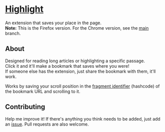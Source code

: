 # [Highlight](https://addons.mozilla.org/en-US/firefox/addon/highlightapp/)
An extension that saves your place in the page.  
**Note:** This is the Firefox version. For the Chrome version, see the [main](https://github.com/barhatsor/highlight/tree/main) branch.

## About
Designed for reading long articles or highlighting a specific passage.  
Click it and it'll make a bookmark that saves where you were!  
If someone else has the extension, just share the bookmark with them, it'll work.

Works by saving your scroll position in the [fragment identifier](https://en.wikipedia.org/wiki/URI_fragment) (hashcode) of the bookmark URL and scrolling to it.

## Contributing
Help me improve it! If there's anything you think needs to be added, just add an [issue](https://github.com/barhatsor/highlight/issues/new). Pull requests are also welcome.
